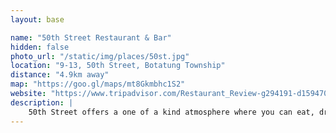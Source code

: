 ```yaml
---
layout: base

name: "50th Street Restaurant & Bar"
hidden: false
photo_url: "/static/img/places/50st.jpg"
location: "9-13, 50th Street, Botatung Township"
distance: "4.9km away"
map: "https://goo.gl/maps/mt8Gkmbhc1S2"
website: "https://www.tripadvisor.com/Restaurant_Review-g294191-d1594709-Reviews-50th_Street-Yangon_Rangoon_Yangon_Region.html"
description: |
    50th Street offers a one of a kind atmosphere where you can eat, drink & banter the night away.
---
```

